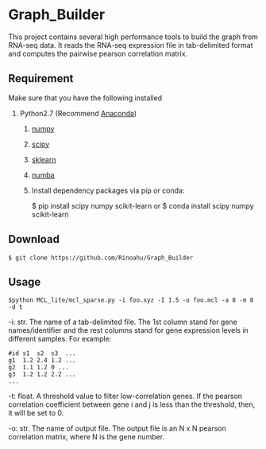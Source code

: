 # Graph_Builder
This project contains several high performance tools to build the graph from RNA-seq data. It reads the RNA-seq expression file in tab-delimited format and computes the pairwise pearson correlation matrix.

## Requirement

Make sure that you have the following installed

1. Python2.7 (Recommend [Anaconda](https://www.continuum.io/downloads#linux "https://www.continuum.io/downloads#linux" ))
    1. [numpy](http://www.numpy.org/ "http://www.numpy.org/")
    2. [scipy](https://www.scipy.org/ "https://www.scipy.org/")
    3. [sklearn](http://scikit-learn.org/stable/ "http://scikit-learn.org/stable/")
    4. [numba](https://numba.pydata.org/ "https://numba.pydata.org/")

    5. Install dependency packages via pip or conda:

        $ pip install scipy numpy scikit-learn
        or
        $ conda install scipy numpy scikit-learn


## Download

    $ git clone https://github.com/Rinoahu/Graph_Builder

## Usage

    $python MCL_lite/mcl_sparse.py -i foo.xyz -I 1.5 -o foo.mcl -a 8 -m 8 -d t

-i:   str. The name of a tab-delimited file. The 1st column stand for gene names/identifier and the rest columns stand for gene expression levels in different samples. For example: 

	#id	s1	s2	s3	...
    g1	1.2	2.4	1.2 ...
    g2	1.1	1.2	0 ...
	g3	1.2	1.2	2.2 ...
	...

-t: float. A threshold value to filter low-correlation genes. If the pearson correlation coefficient between gene i and j is less than the threshold, then, it will be set to 0.

-o:   str. The name of output file. The output file is an  N x N pearson correlation matrix, where N is the gene number.

